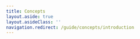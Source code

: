 ```yaml
---
title: Concepts
layout.aside: true
layout.asideClass: ''
navigation.redirect: /guide/concepts/introduction
---
```

